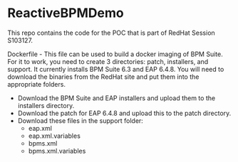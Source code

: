 # ReactiveBPMDemo

This repo contains the code for the POC that is part of RedHat Session S103127.

Dockerfile - This file can be used to build a docker imaging of BPM Suite.
For it to work, you need to create 3 directories:  patch, installers, and support.
It currently installs BPM Suite 6.3 and EAP 6.4.8.
You will need to download the binaries from the RedHat site and put them into the appropriate folders.

* Download the BPM Suite and EAP installers and upload them to the installers directory.
* Download the patch for EAP 6.4.8 and upload this to the patch directory.
* Download these files in the support folder:
    * eap.xml
    * eap.xml.variables
    * bpms.xml
    * bpms.xml.variables

